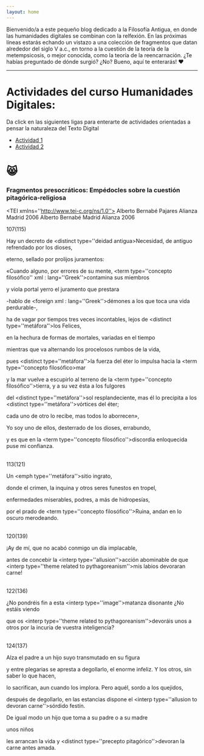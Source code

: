 ```yaml
---
layout: home
---
```


Bienvenido/a a este pequeño blog dedicado a la Filosofía Antigua, en donde las humanidades digitales se combinan con la relfexión.
En las próximas líneas estarás echando un vistazo a una colección de fragmentos que datan alrededor del siglo V a.c., en torno a
la cuestión de la teoría de la metempsicosis, o mejor conocida, como la teoría de la reencarnación. ¿Te habías preguntado de dónde
surgió? ¿No? Bueno, aquí te enterarás! ❤️

---
<h1>Actividades del curso Humanidades Digitales:</h1>


Da click en las siguientes ligas para enterarte de actividades orientadas a pensar la naturaleza del Texto Digital

- [Actividad 1](https://docs.google.com/document/d/1MbotJzewdvXEE1eV8s56UZrFhpG75zNrph3QI81U1OY/edit)
- [Actividad 2](https://docs.google.com/presentation/d/1hEoJQiTYMGfjNjHCyecqLppD_1H0Fyw_CP7ENhacau4/edit#slide=id.p1)

😸
===

### Fragmentos presocráticos: Empédocles sobre la cuestión pitagórica-religiosa

<?xml version=''1.0'' encoding=''UTF-8''?>
<?xml-model href=''http://www.tei-c.org/release/xml/tei/custom/schema/relaxng/teilite.rng'' schematypens=''http://relaxng.org/ns/structure/1.0''?>
<TEI xmlns=''http://www.tei-c.org/ns/1.0''>
 <teiHeader>
  <fileDEsc>
   <titleStmt>
    <title>Fragmentos presocráticos de Tales a Demócrito</title>
    <author>Alberto Bernabé Pajares</author>
   </titleStmt>
   <publicationStmt>
    <publisher>Alianza</publisher>
    <pubPlace>Madrid</pubPlace>
    <date>2006</date>
   </publicationStmt>
   <sourceDesc>
    <biblStruct>
     <monogr>
      <author>Alberto Bernabé</author>
      <title>Fragmentos presocráticos de Tales a Demócrito</title>
      <imprint>
       <pubPlace>Madrid</pubPlace>
       <publisher>Alianza</publisher>
       <date>2006</date>
      </imprint>
     </monogr>
    </biblStruct>
   </sourceDesc>
  </fileDEsc>
 </teiHeader>
 <text>
  <body>
   <div type=''Fragmento''>
   <idno type=''Fragmento DK''>107(115)</idno>
    
   <br>
    
   Hay un decreto de <distinct type=''deidad antigua>Necesidad</distinct>, de antiguo refrendado por los dioses,<br>
    
    
   eterno, sellado por prolijos juramentos:<br>
    
    
   <cit>«Cuando alguno, por errores de su mente, <term type=''concepto filosófico'' xml : lang=''Greek''>contamina</term> sus miembros<br>
    
    
   y viola portal yerro el juramento que prestara<br>
    
    
   -hablo de <foreign xml : lang=''Greek''>démones</foreign> a los que toca una vida perdurable-,<br>
    
    
   ha de vagar por tiempos tres veces incontables, lejos de <distinct type=''metáfora''>los Felices</distinct>,<br>
    
    
   en la hechura de formas de mortales, variadas en el tiempo<br>
    
    
   mientras que va alternando los procelosos rumbos de la vida,<br>
    
    
   pues <distinct type=''metáfora''>la fuerza del éter</distinct> lo impulsa hacia la <term type=''concepto filosófico>mar</term><br>
    
    
   y la mar vuelve a escupirlo al terreno de la <term type=''concepto filosófico''>tierra</term>, y a su vez ésta a los fulgores<br>
    
    
   del <distinct type=''metáfora''>sol resplandeciente</distinct>, mas él lo precipita a los <distinct type=''metáfora''>vórtices del éter</distinct>;<br>
    
    
   cada uno de otro lo recibe, mas todos lo aborrecen»</cit>,<br>
    
    
   Yo soy uno de ellos, desterrado de los dioses, errabundo,<br>
    
    
   y es que en la <term type=''concepto filosófico''>discordia</term> enloquecida puse mi confianza.
   </div>

   
   <br>

   
   <div type=''Fragmento''>
   <idno type=''Fragmento DK''>113(121)</idno>
    
    
   <br>
    
   Un <emph type=''metáfora''>sitio ingrato</emph>,<br>
    
    
   donde el crimen, la inquina y otros seres funestos en tropel,<br>
    
    
   enfermedades miserables, podres, a más de hidropesías,<br>
    
    
   por el prado de <term type=''concepto filosófico''>Ruina</term>, andan en lo oscuro merodeando.<br>
   </div>

   
   <br>

   
   <div type=''Fragmento''>
   <idno type=''Fragmento DK''>120(139)</idno>
    
    
   <br>
    
    
   ¡Ay de mí, que no acabó conmigo un día implacable,<br>
    
    
   antes de concebir la <interp type=''allusion''>acción abominable</interp> de que <interp type=''theme related to pythagoreanism''>mis labios devoraran carne</interp>!<br>
   </div>

   
   <br>

   
   <div type=''Fragmento''>
   <idno type=''Fragmento DK''>122(136)</idno>
    
    
   ¿No pondréis fin a esta <interp type=''image''>matanza disonante</interp> ¿No estáis viendo<br>
    
    
   que os <interp type=''theme related to pythagoreanism''>devoráis unos a otros</interp> por la incuria de vuestra inteligencia?<br>
   </div>

   
   <br>
   
   
   <div type=''Fragmento''>
  <idno type=''FRagmento DK''>124(137)</idno>
    
    
   Alza el padre a un hijo suyo transmutado en su figura<br>
    
    
   y entre plegarias se apresta a degollarlo, el enorme infeliz. Y los otros, sin saber lo que hacen,<br>
    
    
   lo sacrifican, aun cuando los implora. Pero aquél, sordo a los quejidos,<br>
    
    
   después de degollarlo, en las estancias dispone el  <interp type=''allusion to devoran carne''>sórdido festín</interp>.<br> 
    
    
   De igual modo un hijo que toma a su padre o a su madre<br>
    
    
   unos niños<br>
    
    
   les arrancan la vida y  <distinct type=''precepto pitagórico''>devoran la carne antes amada</distinct>.<br>
   </div>
  </body>
 </text>
</TEI>

     

